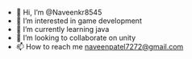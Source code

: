 - 👋 Hi, I’m @Naveenkr8545
- 👀 I’m interested in game development
- 🌱 I’m currently learning java
- 💞️ I’m looking to collaborate on unity
- 📫 How to reach me naveenpatel7272@gmail.com

<!---
Naveenkr8545/Naveenkr8545 is a ✨ special ✨ repository because its `README.md` (this file) appears on your GitHub profile.
You can click the Preview link to take a look at your changes.
--->

